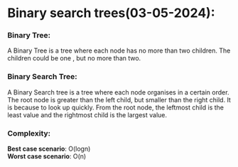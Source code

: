 # Binary search trees(03-05-2024):<br>
### Binary Tree:<br>
A Binary Tree is a tree where each node has no more than two children. The children could be one , but no more than two.<br>
### Binary Search Tree:<br>
A Binary Search tree is a tree where each node organises in a certain order. The root node is greater than the left child, but smaller than the right child. It is because to look up quickly. From the root node, the leftmost child is the least value and the rightmost child is the largest value.<br>
### Complexity:<br>
**Best case scenario**: O(logn)<br>
**Worst case scenario**: O(n)<br>